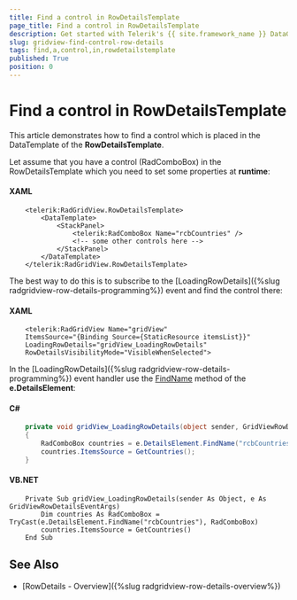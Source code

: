 ```yaml
---
title: Find a control in RowDetailsTemplate
page_title: Find a control in RowDetailsTemplate
description: Get started with Telerik's {{ site.framework_name }} DataGrid and learn how to find a control which is placed in the DataTemplate of the RowDetailsTemplate.
slug: gridview-find-control-row-details
tags: find,a,control,in,rowdetailstemplate
published: True
position: 0
---
```


# Find a control in RowDetailsTemplate

This article demonstrates how to find a control which is placed in the DataTemplate of the __RowDetailsTemplate__. 

Let assume that you have a control (RadComboBox) in the RowDetailsTemplate which you need to set some properties at __runtime__:

#### __XAML__

```XAML
	<telerik:RadGridView.RowDetailsTemplate>
	    <DataTemplate>
	        <StackPanel>
	            <telerik:RadComboBox Name="rcbCountries" />
	            <!-- some other controls here -->
	        </StackPanel>
	    </DataTemplate>
	</telerik:RadGridView.RowDetailsTemplate>
```

The best way to do this is to subscribe to the [LoadingRowDetails]({%slug radgridview-row-details-programming%}) event and find the control there:

#### __XAML__

```XAML
	<telerik:RadGridView Name="gridView" 
	ItemsSource="{Binding Source={StaticResource itemsList}}"
	LoadingRowDetails="gridView_LoadingRowDetails"
	RowDetailsVisibilityMode="VisibleWhenSelected">
```

In the [LoadingRowDetails]({%slug radgridview-row-details-programming%}) event handler use the [FindName](http://msdn.microsoft.com/en-us/library/system.windows.frameworkelement.findname.aspx) method of the __e.DetailsElement__:

#### __C#__

```C#
	private void gridView_LoadingRowDetails(object sender, GridViewRowDetailsEventArgs e)
	{
	    RadComboBox countries = e.DetailsElement.FindName("rcbCountries") as RadComboBox;
	    countries.ItemsSource = GetCountries();
	}
```

#### __VB.NET__

```VB.NET
	Private Sub gridView_LoadingRowDetails(sender As Object, e As GridViewRowDetailsEventArgs)
	    Dim countries As RadComboBox = TryCast(e.DetailsElement.FindName("rcbCountries"), RadComboBox)
	    countries.ItemsSource = GetCountries()
	End Sub
```

## See Also

 * [RowDetails - Overview]({%slug radgridview-row-details-overview%})
